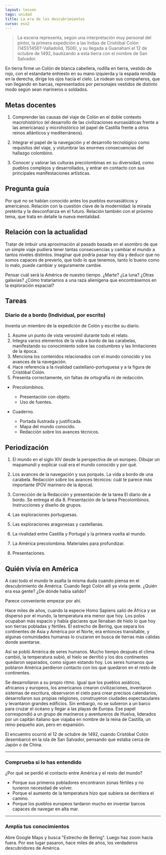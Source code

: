 ```yaml
---
layout: lesson
tags: unidad
title: La era de los descubrimientos
curso: eso2
---
```


> La escena representa, según una interpretación muy personal del pintor, la primera expedición a las Indias de Cristóbal Colón (1451/1456?-Valladolid, 1506), y su llegada a Guanahaní el 12 de octubre de 1492, bautizando a esta tierra con el nombre de San Salvador. 

En tierra firme un Colón de blanca cabellera, rodilla en tierra, vestido de rojo, con el estandarte enhiesto en su mano izquierda y la espada rendida en la derecha, dirige los ojos hacia el cielo. Le rodean sus compañeros, que van llegando en barcas, representados por personajes vestidos de distinto modo según sean marineros o soldados. 

## Metas docentes

1. Comprender las causas del viaje de Colón en el doble contexto macrohistórico (el desarrollo de las civilizaciones euroasiáticas frente a las americanas) y microhistórico (el papel de Castilla frente a otros reinos atlánticos y mediterráneos). 

2. Integrar el papel de la navegación y el desarrollo tecnológico como requisitos del viaje, y vislumbrar las enormes consecuencias del hallazgo colombino.

3. Conocer y valorar las culturas precolombinas en su diversidad, como pueblos complejos y desarrollados, y entrar en contacto con sus principales manifestaciones artísticas.

## Pregunta guía

Por qué no se habían conocido antes los pueblos euroasiáticos y americanos. Relación con la cuestión clave de la modernidad: la mirada pretérita y la desconfianza en el futuro. Relación también con el próximo tema, que trata en detalle la nueva mentalidad.

## Relación con la actualidad

Tratar de imbuir una aproximación al pasado basada en el asombro de que un simple viaje pudiera tener tantas consecuencias y cambiar el mundo a tantos niveles distintos. Imaginar qué podría pasar hoy día y deducir que no somos capaces de preverlo, que todo lo que tenemos, tanto lo bueno como lo malo, puede cambiar y seguramente cambie. 

Pensar cuál será la América de nuestro tiempo. ¿Marte? ¿La luna? ¿Otras galaxias? ¿Cómo trataríamos a una raza alienígena que encontrásemos en la exploración espacial?

## Tareas

### Diario de a bordo (Individual, por escrito)

Inventa un miembro de la expedición de Colón y escribe su diario. 

1. Asume un punto de vista verosímil durante todo el relato.
2. Integra varios elementos de la vida a bordo de las carabelas, manifestando su conocimiento sobre las costumbres y las limitaciones de la época.
3. Menciona los contenidos relacionados con el mundo conocido y los avances de la navegación.
4. Hace referencia a la rivalidad castellano-portuguesa y a la figura de Cristóbal Colón.
5. Presenta correctamente, sin faltas de ortografía ni de redacción.

- Precolombinos. 
    + Presentación con objeto. 
    + Uso de fuentes.

- Cuaderno.
    + Portada ilustrada y justificada.
    + Mapa del mundo conocido.
    + Redacción sobre los avances técnicos.

## Periodización

1. El mundo en el siglo XIV desde la perspectiva de un europeo. Dibujar un mapamundi y explicar cuál era el mundo conocido y por qué. 

2. Los avances de la navegación y sus porqués. La vida a bordo de una carabela. Redacción sobre los avances técnicos: cuál te parece más importante (POV marinero de la época). 

3. Corrección de la Redacción y presentación de la tarea El diario de a bordo. Se entrega el día 8. Presentación de la tarea Precolombinos. Instrucciones y diseño de grupos.

4. Las exploraciones portuguesas.

5. Las exploraciones aragonesas y castellanas.

6. La rivalidad entre Castilla y Portugal y la primera vuelta al mundo.

7. La América precolombina. Materiales para profundizar.

8. Presentaciones.

## Quién vivía en América

A casi todo el mundo le asalta la misma duda cuando piensa en el descubrimiento de América. Cuando llegó Colón allí ya vivía gente. ¿Quién era esa gente? ¿De dónde había salido?

Parece conveniente empezar por ahí.

Hace miles de años, cuando la especie Homo Sapiens salió de África y se dispersó por el mundo, la temperatura era menor que hoy. Los polos ocupaban más espacio y había glaciares que llenaban de hielo lo que hoy son tierras pobladas y fértiles. El estrecho de Bering, que separa los continentes de Asia y América por el Norte, era entonces transitable, y algunas comunidades humanas lo cruzaron en busca de tierras más cálidas donde asentarse. 

Así se pobló América de seres humanos. Mucho tiempo después el clima cambió, la temperatura subió, el hielo se derritió y los dos continentes quedaron separados, como siguen estando hoy. Los seres humanos que poblaron América perdieron contacto con los que quedaron en el resto de continentes. 

Se desarrollaron a su propio ritmo. Igual que los pueblos asiáticos, africanos y europeos, los americanos crearon civilizaciones, inventaron sistemas de escritura, observaron el cielo para crear precisos calendarios, desarrollaron sus propias religiones, construyeron ciudades espectaculares y levantaron grandes edificios. Sin embargo, no se subieron a un barco para cruzar el océano y llegar a las playas de Europa. Ese papel correspondió a un grupo de marineros y aventureros de Huelva, liderados por un capitán italiano que viajaba en nombre de la reina de Castilla, un reino pequeño aún, pero en expansión. 

El encuentro ocurrió el 12 de octubre de 1492, cuando Cristóbal Colón desembarcó en la isla de San Salvador, pensando que estaba cerca de Japón o de China.

---

<div class="question">

### Comprueba si lo has entendido

¿Por qué se perdió el contacto entre América y el resto del mundo?

+ Porque sus primeros pobladores encontraron zonas fértiles y no tuvieron necesidad de volver.
+ Porque el aumento de la temperatura hizo que subiera se derritiera el camino.
+ Porque los pueblos europeos tardaron mucho en inventar barcos capaces de navegar en alta mar.

</div>

---

### Amplía tus conocimientos

Abre Google Maps y busca "Estrecho de Bering". Luego haz zoom hacia fuera. Por ese lugar pasaron, hace miles de años, los verdaderos descubridores de América.
